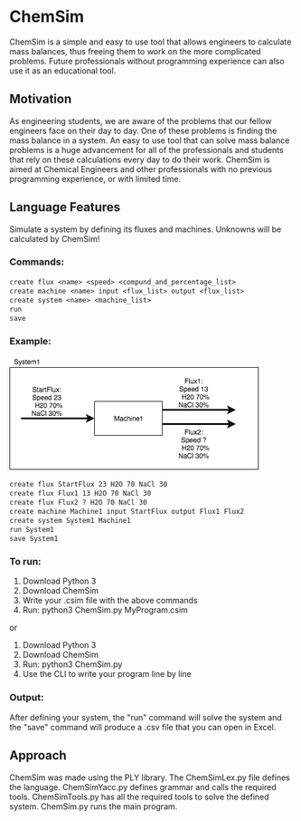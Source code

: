 # ChemSim
ChemSim is a simple and easy to use tool that allows engineers to calculate mass balances, thus freeing  them to work on the more complicated problems. Future professionals without programming experience can also use it as an educational tool.

## Motivation
As engineering students, we are aware of the problems that our fellow engineers face on their day to day. One of these problems is finding the mass balance in a system. An easy to use tool that can solve mass balance problems is a huge advancement for all of the professionals and students that rely on these calculations every day to do their work. ChemSim is aimed at Chemical Engineers and other professionals with no previous programming experience, or with limited time.

## Language Features
Simulate a system by defining its fluxes and machines. Unknowns will be calculated by ChemSim!
### Commands:
```
create flux <name> <speed> <compund_and_percentage_list>
create machine <name> input <flux_list> output <flux_list>
create system <name> <machine_list>
run
save
```
### Example:
![System 1](System1.png "System1")
```
create flux StartFlux 23 H2O 70 NaCl 30
create flux Flux1 13 H2O 70 NaCl 30
create flux Flux2 ? H2O 70 NaCl 30
create machine Machine1	input StartFlux	output Flux1 Flux2
create system System1 Machine1
run System1
save System1
```

### To run:
1. Download Python 3
2. Download ChemSim
3. Write your .csim file with the above commands
4. Run: python3 ChemSim.py MyProgram.csim

or

1. Download Python 3
2. Download ChemSim
3. Run: python3 ChemSim.py
4. Use the CLI to write your program line by line

### Output:
After defining your system, the "run" command will solve the system and the "save" command will produce a
.csv file that you can open in Excel.

## Approach
ChemSim was made using the PLY library. The ChemSimLex.py file defines the language. ChemSimYacc.py defines grammar and calls 
the required tools. ChemSimTools.py has all the required tools to solve the defined system. ChemSim.py runs the main program.
